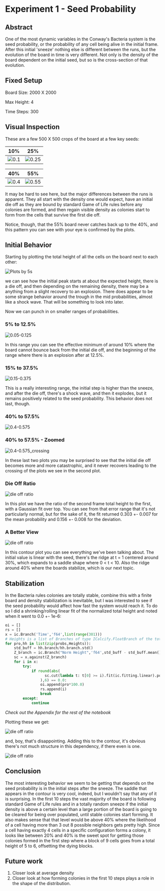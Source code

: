 # Experiment 1 - Seed Probability

## Abstract

One of the most dynamic variables in the Conway's Bacteria system is the seed probability, or the probability of any cell being alive in the initial frame. After this initial 'sneeze' nothing else is different between the runs, but the evolution of the board in time is very different. Not only is the density of the board dependent on the initial seed, but so is the cross-section of that evolution.

## Fixed Setup

  Board Size: 2000 X 2000

  Max Height: 4

  Time Steps: 300

## Visual Inspection
These are a few 500 X 500 crops of the board at a few key seeds:

|10%|25%|
|---|---|
|![0.1](./assets/seed_test_0.1_crop.gif)|![0.25](./assets/seed_test_0.25_crop.gif)|

|40%|55%|
|---|---|
|![0.4](./assets/seed_test_0.4_crop.gif)|![0.55](./assets/seed_test_0.55_crop.gif)|


It may be hard to see here, but the major differences between the runs is apparent. They all start with the density one would expect, have an initial die off as they are bound by standard Game of Life rules before any colonies are formed, and then regain visible density as colonies start to form from the cells that survive the first die off.

Notice, though, that the 55% board never catches back up to the 40%, and this pattern you can see with your eye is confirmed by the plots.

## Initial Behavior

Starting by plotting the total height of all the cells on the board next to each other:

![Plots by 5s](./assets/sp_th_by5.png)

we can see how the initial peak starts at about the expected height, there is a die off, and then depending on the remaining density, there may be a anything from a slight recovery to an explosion. There does appear to be some strange behavior around the trough in the mid probabilities, almost like a shock wave. That will be something to look into later.

Now we can punch in on smaller ranges of probabilities.

### 5% to 12.5%
![0.05-0.125](./assets/sp_th_0.05-0.125.png)

In this range you can see the effective minimum of around 10% where the board cannot bounce back from the initial die off, and the beginning of the range where there is an explosion after at 12.5%.

### 15% to 37.5%
![0.15-0.375](./assets/sp_th_0.15-0.375.png)

This is a really interesting range, the initial step is higher than the sneeze, and after the die off, there's a shock wave, and then it explodes, but it remains positively related to the seed probability. This behavior does not last, though.

### 40% to 57.5%
![0.4-0.575](./assets/sp_th_0.4-0.575.png)

### 40% to 57.5% - Zoomed
![0.4-0.575_crossing](./assets/sp_th_0.4-0.575_crossing.png)

In these last two plots you may be surprised to see that the initial die off becomes more and more catastrophic, and it never recovers leading to the crossing of the plots we see in the second plot.

### Die Off Ratio

![die off ratio](./assets/sp_do_ratio_fit.png)

In this plot we have the ratio of the second frame total height to the first, with a Gaussian fit over top. You can see from that error range that it's not particularly normal, but for the sake of it, the fit returned 0.303 +- 0.007 for the mean probability and 0.156 +- 0.008 for the deviation.

### A Better View

![die off ratio](./assets/sp_th_cont.png)

In this contour plot you can see everything we've been talking about. The initial value is linear with the seed, there's the ridge at t = 1 centered around 30%, which expands to a saddle shape where 0 < t < 10. Also the ridge around 40% where the boards stabilize, which is our next topic.

## Stabilization

In the Bacteria rules colonies are totally stable, combine this with a finite board and density stabilization is inevitable, but I was interested to see if the seed probability would affect how fast the system would reach it. To do so I did a shrinking/rolling linear fit of the normalized total height and noted when it went to 0.0 +- 1e-6:

```python
oi = []
rs = []
x = ic.Branch('Time','f64',list(range(301)))
# Heights is a list of Branches of type ICalcify.FloatBranch of the total heights
for pro,hh in list(zip(probs,Heights)):
    std_buff = hh.branch/hh.branch.std()
    Z_branch = ic.Branch("Norm Height",'f64',std_buff - std_buff.mean())
    sc = x.against(Z_branch)   
    for i in x:
        try:
            if round(abs(
                  sc.cut(lambda t: t[0] >= i).fit(ic.fitting.linear).popt[0]
                ),6) == 0.0:
                oi.append(pro*100.0)
                rs.append(i)
                break
        except:
            continue
```
*Check out the Appendix for the rest of the notebook*

Plotting these we get:

![die off ratio](./assets/sp_zero.png)

and, boy, that's disappointing. Adding this to the contour, it's obvious there's not much structure in this dependency, if there even is one.

![die off ratio](./assets/sp_th_cont_zero.png)

## Conclusion

The most interesting behavior we seem to be getting that depends on the seed probability is in the initial steps after the sneeze. The saddle that appears in the contour is very cool, indeed, but I wouldn't say that any of it is surprising. In the first 10 steps the vast majority of the board is following standard Game of Life rules and in a totally random sneeze if the initial density is above a certain level than a large portion of the board is going to be cleared for being over populated, until stable colonies start forming. It also makes sense that that level would be above 40% where the likelihood of a cell having more than 3 out 8 possible neighbors gets pretty high. Since a cell having exactly 4 cells in a specific configuration forms a colony, it looks like between 20% and 40% is the sweet spot for getting those colonies formed in the first step where a block of 9 cells goes from a total height of 5 to 6, offsetting the dying blocks.

## Future work

 1. Closer look at average density
 2. Closer look at how forming colonies in the first 10 steps plays a role in the shape of the distribution.  
